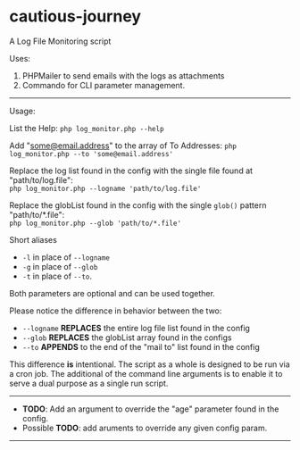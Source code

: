 # cautious-journey
A Log File Monitoring script

Uses:

1. PHPMailer to send emails with the logs as attachments
1. Commando for CLI parameter management.

---

Usage:

List the Help: `php log_monitor.php --help`

Add "some@email.address" to the array of To Addresses: `php log_monitor.php --to 'some@email.address'`

Replace the log list found in the config with the single file found at "path/to/log.file":  
`php log_monitor.php --logname 'path/to/log.file'`

Replace the globList found in the config with the single `glob()` pattern "path/to/\*.file":  
`php log_monitor.php --glob 'path/to/*.file'`

Short aliases
* `-l` in place of `--logname`
* `-g` in place of `--glob`
* `-t` in place of `--to`.

Both parameters are optional and can be used together.

Please notice the difference in behavior between the two:
* `--logname` **REPLACES** the entire log file list found in the config
* `--glob` **REPLACES** the globList array found in the configs
* `--to` **APPENDS** to the end of the "mail to" list found in the config

This difference **is** intentional. The script as a whole is designed to be run via a cron job.
The additional of the command line arguments is to enable it to serve a dual purpose as a single run script.

---

* **TODO**: Add an argument to override the "age" parameter found in the config.
* Possible **TODO**: add aruments to override any given config param.

---
